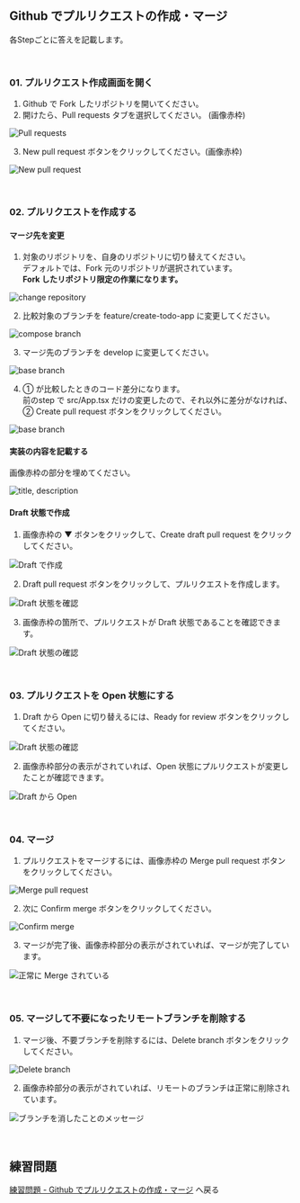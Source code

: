 ## Github でプルリクエストの作成・マージ

各Stepごとに答えを記載します。

<br>

### 01. プルリクエスト作成画面を開く

1. Github で Fork したリポジトリを開いてください。
2. 開けたら、Pull requests タブを選択してください。 (画像赤枠)

![Pull requests](/public/images/workbook/step03/answer/image01.png)

3. New pull request ボタンをクリックしてください。(画像赤枠)

![New pull request](/public/images/workbook/step03/answer/image02.png)

<br>

### 02. プルリクエストを作成する

#### マージ先を変更

1. 対象のリポジトリを、自身のリポジトリに切り替えてください。  
デフォルトでは、Fork 元のリポジトリが選択されています。  
**Fork したリポジトリ限定の作業になります。**

![change repository](/public/images/workbook/step03/answer/image03.png)

2. 比較対象のブランチを feature/create-todo-app に変更してください。

![compose branch](/public/images/workbook/step03/answer/image04.png)

3. マージ先のブランチを develop に変更してください。

![base branch](/public/images/workbook/step03/answer/image05.png)

4. ① が比較したときのコード差分になります。  
前のstep で src/App.tsx だけの変更したので、それ以外に差分がなければ、② Create pull request ボタンをクリックしてください。

![base branch](/public/images/workbook/step03/answer/image06.png)

#### 実装の内容を記載する

画像赤枠の部分を埋めてください。

![title, description](/public/images/workbook/step03/answer/image07.png)

#### Draft 状態で作成

1. 画像赤枠の ▼ ボタンをクリックして、Create draft pull request をクリックしてください。

![Draft で作成](/public/images/workbook/step03/answer/image08.png)

2. Draft pull request ボタンをクリックして、プルリクエストを作成します。

![Draft 状態を確認](/public/images/workbook/step03/answer/image09.png)

3. 画像赤枠の箇所で、プルリクエストが Draft 状態であることを確認できます。

![Draft 状態の確認](/public/images/workbook/step03/answer/image10.png)

<br>

### 03. プルリクエストを Open 状態にする

1. Draft から Open に切り替えるには、Ready for review ボタンをクリックしてください。

![Draft 状態の確認](/public/images/workbook/step03/answer/image11.png)

2. 画像赤枠部分の表示がされていれば、Open 状態にプルリクエストが変更したことが確認できます。

![Draft から Open](/public/images/workbook/step03/answer/image12.png)

<br>

### 04. マージ

1. プルリクエストをマージするには、画像赤枠の Merge pull request ボタンをクリックしてください。

![Merge pull request](/public/images/workbook/step03/answer/image13.png)

2. 次に Confirm merge ボタンをクリックしてください。

![Confirm merge](/public/images/workbook/step03/answer/image14.png)

3. マージが完了後、画像赤枠部分の表示がされていれば、マージが完了しています。

![正常に Merge されている](/public/images/workbook/step03/answer/image15.png)

<br>

### 05. マージして不要になったリモートブランチを削除する

1. マージ後、不要ブランチを削除するには、Delete branch ボタンをクリックしてください。

![Delete branch](/public/images/workbook/step03/answer/image16.png)

2. 画像赤枠部分の表示がされていれば、リモートのブランチは正常に削除されています。

![ブランチを消したことのメッセージ](/public/images/workbook/step03/answer/image17.png)

<br>

## 練習問題

[練習問題 - Github でプルリクエストの作成・マージ](/public/docs/Workbook/practice/step03/index.md) へ戻る
